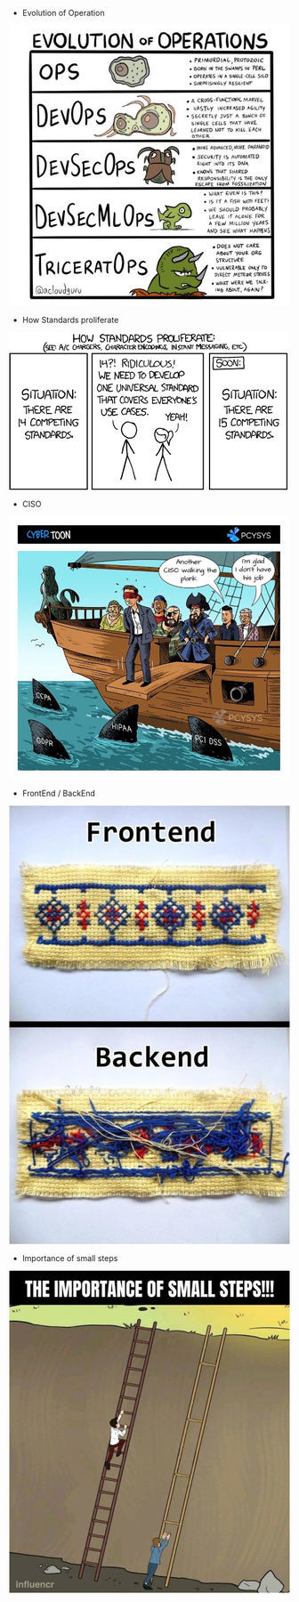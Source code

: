 
* Evolution of Operation

![EvOps](/Images/EvOPS.jpg "Evolution of Operation")

* How Standards proliferate

![Standards](/Images/Standards.png "How Standards proliferate")

* CISO

![CISO](/Images/CISO.JPG "CISO")

* FrontEnd / BackEnd

![FrontEnd-BackEnd](/Images/FrontEnd-BackEnd.JPG "FrontEnd-BackEnd")

* Importance of small steps

![Small-Steps](/Images/Small-Steps.JPG "Small-Steps")


